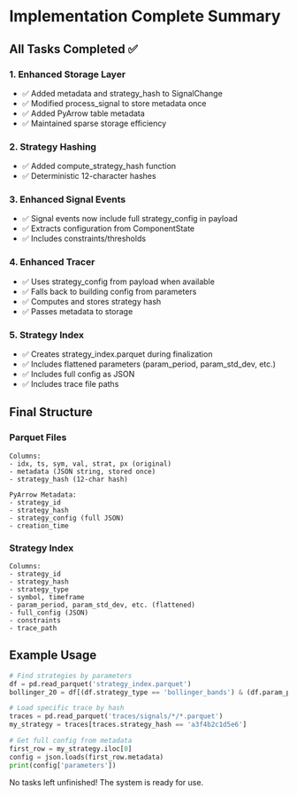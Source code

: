 # Implementation Complete Summary

## All Tasks Completed ✅

### 1. Enhanced Storage Layer
- ✅ Added metadata and strategy_hash to SignalChange
- ✅ Modified process_signal to store metadata once
- ✅ Added PyArrow table metadata
- ✅ Maintained sparse storage efficiency

### 2. Strategy Hashing
- ✅ Added compute_strategy_hash function
- ✅ Deterministic 12-character hashes

### 3. Enhanced Signal Events
- ✅ Signal events now include full strategy_config in payload
- ✅ Extracts configuration from ComponentState
- ✅ Includes constraints/thresholds

### 4. Enhanced Tracer
- ✅ Uses strategy_config from payload when available
- ✅ Falls back to building config from parameters
- ✅ Computes and stores strategy hash
- ✅ Passes metadata to storage

### 5. Strategy Index
- ✅ Creates strategy_index.parquet during finalization
- ✅ Includes flattened parameters (param_period, param_std_dev, etc.)
- ✅ Includes full config as JSON
- ✅ Includes trace file paths

## Final Structure

### Parquet Files
```
Columns:
- idx, ts, sym, val, strat, px (original)
- metadata (JSON string, stored once)
- strategy_hash (12-char hash)

PyArrow Metadata:
- strategy_id
- strategy_hash
- strategy_config (full JSON)
- creation_time
```

### Strategy Index
```
Columns:
- strategy_id
- strategy_hash
- strategy_type
- symbol, timeframe
- param_period, param_std_dev, etc. (flattened)
- full_config (JSON)
- constraints
- trace_path
```

## Example Usage

```python
# Find strategies by parameters
df = pd.read_parquet('strategy_index.parquet')
bollinger_20 = df[(df.strategy_type == 'bollinger_bands') & (df.param_period == 20)]

# Load specific trace by hash
traces = pd.read_parquet('traces/signals/*/*.parquet')
my_strategy = traces[traces.strategy_hash == 'a3f4b2c1d5e6']

# Get full config from metadata
first_row = my_strategy.iloc[0]
config = json.loads(first_row.metadata)
print(config['parameters'])
```

No tasks left unfinished! The system is ready for use.